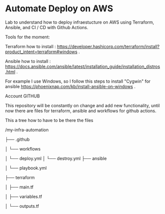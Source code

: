 ﻿# Automate Deploy on AWS

Lab to understand how to deploy infraestucture on AWS using Terraform, Ansible, and CI / CD with Github Actions.

Tools for the moment:

Terraform how to install : https://developer.hashicorp.com/terraform/install?product_intent=terraform#windows .

Ansible how to install : https://docs.ansible.com/ansible/latest/installation_guide/installation_distros.html .

For example I use Windows, so I follow this steps to install "Cygwin" for ansible https://phoenixnap.com/kb/install-ansible-on-windows .

Account GITHUB

This repository will be constantly on change and add new functionality, until now there are files for terraform, ansible and workflows for github actions. 

This a tree how to have to be there the files

/my-infra-automation

├── .github

│   └── workflows

│       └── deploy.yml
│       └── destroy.yml
├── ansible

│   └── playbook.yml

├── terraform

│   ├── main.tf

│   ├── variables.tf

│   └── outputs.tf
